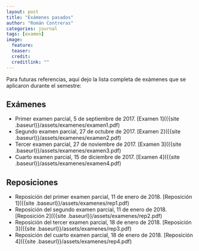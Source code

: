 ```yaml
---
layout: post
title: "Exámenes pasados"
author: "Román Contreras"
categories: journal
tags: [examen]
image:
  feature: 
  teaser: 
  credit: 
  creditlink: ""
---
```


Para futuras referencias, aquí dejo la lista completa de exámenes que se aplicaron durante el semestre:

## Exámenes
-  Primer examen parcial, 5 de septiembre de 2017. [Examen 1]({{site .baseurl}}/assets/examenes/examen1.pdf) 
-  Segundo examen parcial, 27 de octubre de 2017. [Examen 2]({{site .baseurl}}/assets/examenes/examen2.pdf) 
-  Tercer examen parcial, 27 de noviembre de 2017. [Examen 3]({{site .baseurl}}/assets/examenes/examen3.pdf) 
-  Cuarto examen parcial, 15 de diciembre de 2017. [Examen 4]({{site .baseurl}}/assets/examenes/examen4.pdf) 

## Reposiciones

-  Reposición del primer examen parcial, 11 de enero de 2018. [Reposición 1]({{site .baseurl}}/assets/examenes/rep1.pdf) 
-  Reposición del segundo examen parcial, 11 de enero de 2018. [Reposición 2]({{site .baseurl}}/assets/examenes/rep2.pdf) 
-  Reposición del tercer examen parcial, 18 de enero de 2018. [Reposición 3]({{site .baseurl}}/assets/examenes/rep3.pdf) 
-  Reposición del cuarto examen parcial, 18 de enero de 2018. [Reposición 4]({{site .baseurl}}/assets/examenes/rep4.pdf) 
